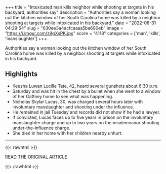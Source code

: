 +++
title = "Intoxicated man kills neighbor while shooting at targets in his backyard, authorities say"
description = "Authorities say a woman looking out the kitchen window of her South Carolina home was killed by a neighbor shooting at targets while intoxicated in his backyard."
date = "2022-08-31 04:29:54"
slug = "630ee3a4acfcaaaa5be690eb"
image = "https://i.imgur.com/z9gXsPK.jpg"
score = "4118"
categories = ['man', 'kills', 'manslaughter']
+++

Authorities say a woman looking out the kitchen window of her South Carolina home was killed by a neighbor shooting at targets while intoxicated in his backyard.

## Highlights

- Keesha Luwan Lucille Tate, 42, heard several gunshots about 6:30 p.m.
- Saturday and was hit in the chest by a bullet when she went to a window of her Gaffney home to see what was happening.
- Nicholas Skylar Lucas, 30, was charged several hours later with involuntary manslaughter and shooting under the influence.
- He remained in jail Tuesday and records did not show if he had a lawyer.
- If convicted, Lucas faces up to five years in prison on the involuntary manslaughter charge and up to two years on the misdemeanor shooting under-the-influence charge.
- She died in her home with her children nearby unhurt.

---

{{< rawhtml >}}
  <p class="article-category">
    <a target="_blank" href="https://www.cbsnews.com/news/intoxicated-man-shooting-target-practice-kills-neighbor-south-carolina/">READ THE ORIGINAL ARTICLE</a>
  </p>
{{< /rawhtml >}}
